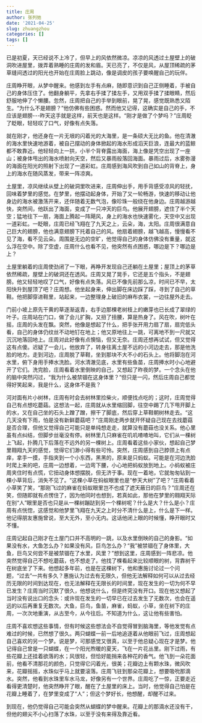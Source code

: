 ```yaml
---
title: 庄周
author: 张列弛
date: '2021-04-25'
slug: zhuangzhou
categories: []
tags: []
---
```

已是初夏，天已经说不上冷了，但早上的风依然微凉。凉凉的风透过土屋壁上的破洞吹进屋里，拨弄着熟睡的庄周的发和眉。天已亮了，不仅是风，从屋顶稀疏的茅草缝间透过的阳光也开始在庄周脸上跳动，像是调皮的孩子要唤醒自己的玩伴。   

庄周睁开眼，从梦中醒来。他感到左手有点麻，随即意识到自己正侧睡着，手被自己的身体压住了。他翻身躺平，先拿右手揉了揉左手，又用双手揉了揉眼睛，然后舒服地伸了个懒腰。忽然，庄周把自己的手举到眼前，晃了晃，感觉既熟悉又陌生。“为什么不是翅膀？”他仿佛有些困惑。然而他又记得，这确实是自己的手，不应该是翅膀---昨天这手就是这样，前天也是这样。“刚才是做了个梦吗？”庄周眨了眨眼，轻轻叹了口气，好像有点失落。   

就在刚才，他还身在一片无垠的闪着光的大海里，是一条硕大无比的鱼。他在清澈的海水里快速地游着，被自己摆动的身体掀起的海水形成滔天巨浪，连最大的蓝鲸都不敢靠近。他轻轻向上一拱，小半个背脊露出海面，海上像是凭空出现了一座山；被身体甩出的海水喷射向天空，然后又暴雨般落回海面。暴雨过后，水雾弥漫的海面在阳光的照射下出现了一道彩虹。庄周感到海风吹到自己如山的背脊上，身上的海水在随风蒸发，带来一阵凉爽。   

土屋里，凉风继续从壁上的破洞里吹进来，庄周伸出手，用手背感受凉风的轻抚，回味着梦里的感觉。在梦里，他摆动起身体，开始了又一轮畅游，快速的移动让他身边的海水被激荡开来，还伴随着无数气泡，像珍珠一般绕在他身边。庄周越游越快，突然间，他跃出了海面，变成了一只冲天的巨鸟。他展开翅膀，遮住了半个天空；猛地往下一扇，海面上腾起一阵飓风，身上的海水也快速雾化，天空中又出现一道彩虹。一眨眼，庄周已经飞翔在了九天之上，云朵，海，太阳。庄周很满意自己巨大的翅膀，他也满意翅膀下托着自己的风。他扇着翅膀，越飞越高，慢慢看不见了海，看不见云朵。周围是无边的空旷，他觉得自己的身体仿佛没有重量，就这么浮在空中。除了空虚，庄周什么也看不见，他突然有点困惑，哪边是下？哪边是上？  

土屋里躺着的庄周使劲闭了一下眼，再睁开发现自己还躺在土屋里；屋顶上的茅草依然稀疏，屋壁上的破洞还在透风。庄周又晃了晃手，它还是五个指头，不是翅膀。他又轻轻地叹了口气，好像有点失落。风已不像先前那么凉，时间已不早，太阳快升到屋顶了吧？庄周想。他坐起身来，伸出脚在床边踩了踩，寻到了自己的草鞋。他把脚穿进鞋里，站起来，一边整理身上破旧的麻布衣裳，一边往屋外走去。   

门前小坡上原先干黄的草逐渐返青，右手边那棵老树枝上的嫩芽也已长成了翠绿的叶子。庄周站在门口，做了会儿扩胸，又扭了扭腰，算是热身了。风在吹，树叶在摇，庄周的头发在飘。突然，他像是想起了什么，把手张开用力扇了扇，扇完低头看，自己的身体仍纹丝不动地钉在地上；他又原地往上一跳，可离地不到一尺就又沉沉地落回地上。庄周对此好像有点懊恼，但又无奈。庄周还想再试试，但又觉得这有点傻。迟疑了一会儿，他放弃了，转身往离土屋不远的小河边走去，那是他洗脸的地方。走到河边，庄周脱了草鞋，坐到那块不大不小的石头上。他将脚泡在河水里，俯下身用手捧水洗脸。河水清澈见底，水里有些鱼苗，庄周捧水时小心地避开了它们。洗完脸，庄周看着水里倒映的自己，又想起了昨夜的梦。一个念头在他的脑中突然闪过，“我为什么被禁锢在这身体里？”但只是一闪，然后庄周自己都觉得好笑起来，我是什么，这身体不是我？   

河对面有片小树林，庄周有时会去树林里捡柴火，顺便找点吃的；这时，庄周觉得自己有点想吃蘑菇。这想法一起，庄周就从水里缩回脚，往空中踢了几下甩开脚上的水，又在自己坐的石头上蹭了蹭，擦干了脚底，然后穿上草鞋朝树林走去。“这几天没有下雨，怕是没有新鲜蘑菇吧？”庄周刚走两步就开怀疑自己现在去找蘑菇是否合理，但他又觉得自己可能只是单纯想走走，就算没有蘑菇也没关系。他心里虽有点纠结，但脚步丝毫没有停。树林里几只麻雀在叽叽喳喳地叫，它们从一棵树上飞起，扑腾几下后落在不远外的另一棵树上。庄周看着这些小家伙，想起自己梦里翱翔九天的感觉，觉得它们渺小得有些可怜。突然，庄周感到自己脖颈上有点痒，拿手一摸，手指夹到一个小东西，黑黑的，原来是只蚂蚁。可能是在河边洗脸时爬上来的吧，庄周一边想着，一边弯下腰，小心地把蚂蚁放到地上。小蚂蚁被庄周夹住时有点慌，它扭动身体想摆脱，但无济于事。现在一着地，它就匆匆钻到一棵小草背后，消失不见了。“这棵小草在蚂蚁眼里也是“参天大树”了吧？”庄周看着小草笑了笑，“那刚飞过的麻雀在蚂蚁眼里岂不也成了遮天蔽日的巨鸟？”庄周还在笑，但随即就有点愣住了，因为他同时也想到，若真如此，那他在梦里的翱翔天际在别“人”眼里是否也只是从一棵树蹦跶到另一个棵树呢？什么是大？什么是小？庄周有点恍惚，这感觉和他梦里飞翔在九天之上时分不清什么是上，什么是下一样。他记得朋友惠施曾说，至大无外，至小无内。这话他闭上眼的时候懂，睁开眼时又不懂。   

庄周记起自己刚才在土屋门口并不高明的一跳，以及水里倒映的自己的身影。“如果没有水，大鱼怎么办？如果没有风，巨鸟怎么办？“我”被禁锢在了身体里，大鱼，巨鸟又何尝不是被禁锢在了水里，风里？”想到这里，庄周感到一阵悲凉。他突然觉得自己不想吃蘑菇，也不想走了。他找了棵看起来比较顺眼的树，背靠树干在树底坐了下来。他想起多年前，也是在这棵树下，他和惠施讨论过一个问题，“过去”一共有多久？惠施认为过去有无限久，但他无法解释如何可以从过去经历无限的时间到达现在，也无法解释在无限长的时间里，现在发生的一切为何不早已发生？庄周当时沉默了很久，他想说什么，但是终究没有开口。现在他又想起了当时没有说出口的念头：或许现在发生的一切早已在过去发生了无数次，也会在遥远的以后再重复无数次。大鱼，巨鸟，鱼苗，麻雀，蚂蚁，小草，坐在树下的庄周，一次次地重演，从古至今，从今往后。不知道为什么，这让他有些害怕。           

庄周不喜欢想这些事情，但有时候这些想法会不自觉得冒到脑海里，等他发觉有点难过的时候，已然想了很久。两只蝴蝶一前一后地追逐着从他眼前飞过，庄周想起自己喜欢的另一个梦。说是梦，可那感觉又很真，以至于他总疑心现在才是梦。他记得自己曾是一只蝴蝶，在一个阳光煦暖的夏天，飞在一片花丛里。刚下过雨，有些花瓣上还挂着欲落的水；风很轻，但恰好能捎来各种花的香气。他飞到一朵花面前，他看不清那花的颜色，只觉得它闪着光，很美；花瓣边上有颗水珠，微风吹来，花瓣摇摇，水珠似乎马上就要滚落。庄周飞驻到那朵花瓣上，想要吸吮那滴水。突然，他看到水珠里车水马龙，好像另有一个世界。庄周吃了一惊，正要走近看得更清楚时，他突然睁开了眼，醒在了土屋里的床上。当时，他觉得自己怕是在花瓣上睡着了，在梦里变成了“人”；但这个梦好长，他想醒，却醒不过来。   

到现在，他仍觉得自己可能会突然从蝴蝶的梦中醒来。花瓣上的那滴水还没有干，但他的翅尖不小心扫落了水珠，以至于没有来得及靠近看。  
